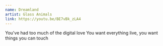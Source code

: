 ```yaml
---
name: Dreamland
artist: Glass Animals
link: https://youtu.be/BE7vBk_zLA4
---
```


You've had too much of the digital love
You want everything live, you want things you can touch
